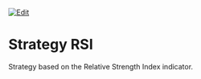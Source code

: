 [![Edit][gitpod-image]][gitpod-link]

# Strategy RSI

Strategy based on the Relative Strength Index indicator.

<!-- Named links -->

[gitpod-image]: https://img.shields.io/badge/Gitpod-ready--to--code-blue?logo=gitpod
[gitpod-link]: https://gitpod.io/#https://github.com/EA31337/Strategy-RSI
